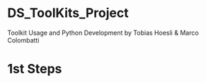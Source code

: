 # DS_ToolKits_Project

Toolkit Usage and Python Development by Tobias Hoesli & Marco Colombatti

# 1st Steps 


